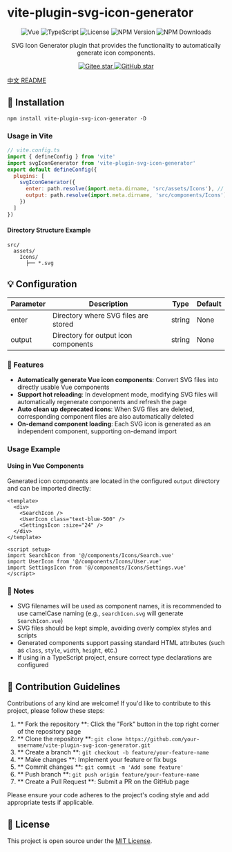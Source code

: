 # vite-plugin-svg-icon-generator

<div align="center">

![Vue](https://img.shields.io/badge/Vue.js-3.x-4FC08D?style=flat-square&logo=vue.js)
![TypeScript](https://img.shields.io/badge/TypeScript-4.x-3178C6?style=flat-square&logo=typescript)
![License](https://img.shields.io/badge/License-MIT-green?style=flat-square)
![NPM Version](https://img.shields.io/npm/v/vite-plugin-svg-icon-generator?style=flat-square)
![NPM Downloads](https://img.shields.io/npm/dm/vite-plugin-svg-icon-generator?style=flat-square)

SVG Icon Generator plugin that provides the functionality to automatically generate icon components.

</div>

<div align="center">
  <a href="https://gitee.com/salted-fish-333/vite-plugin-svg-icon-generator" target="_blank">
    <img src="https://gitee.com/salted-fish-333/vite-plugin-svg-icon-generator/badge/star.svg?theme=dark" alt="Gitee star" />
  </a>
  <a href="https://github.com/Saltedfish117/vite-plugin-svg-icon-generator" target="_blank">
    <img src="https://img.shields.io/github/stars/Saltedfish117/vite-plugin-svg-icon-generator?style=social" alt="GitHub star" />
  </a>
</div>

[中文 README](README.md)

## 🚀 Installation
```
npm install vite-plugin-svg-icon-generator -D
```
### Usage in Vite
```js
// vite.config.ts
import { defineConfig } from 'vite'
import svgIconGenerator from 'vite-plugin-svg-icon-generator'
export default defineConfig({
  plugins: [
    svgIconGenerator({
      enter: path.resolve(import.meta.dirname, 'src/assets/Icons'), // Directory where SVG files are stored
      output: path.resolve(import.meta.dirname, 'src/components/Icons'), // Directory for output icon components
    })
  ]
})
```

#### Directory Structure Example

```
src/
  assets/
    Icons/
      ├── *.svg
```
## 💡 Configuration
| Parameter | Description | Type | Default |
| --------- | ----------- | ---- | ------- |
| enter     | Directory where SVG files are stored | string | None |
| output    | Directory for output icon components | string | None |
### 📃 Features

- **Automatically generate Vue icon components**: Convert SVG files into directly usable Vue components
- **Support hot reloading**: In development mode, modifying SVG files will automatically regenerate components and refresh the page
- **Auto clean up deprecated icons**: When SVG files are deleted, corresponding component files are also automatically deleted
- **On-demand component loading**: Each SVG icon is generated as an independent component, supporting on-demand import

### Usage Example

#### Using in Vue Components

Generated icon components are located in the configured `output` directory and can be imported directly:

```vue
<template>
  <div>
    <SearchIcon />
    <UserIcon class="text-blue-500" />
    <SettingsIcon :size="24" />
  </div>
</template>

<script setup>
import SearchIcon from '@/components/Icons/Search.vue'
import UserIcon from '@/components/Icons/User.vue'
import SettingsIcon from '@/components/Icons/Settings.vue'
</script>
```

### 📣 Notes
- SVG filenames will be used as component names, it is recommended to use camelCase naming (e.g., `searchIcon.svg` will generate `SearchIcon.vue`)
- SVG files should be kept simple, avoiding overly complex styles and scripts
- Generated components support passing standard HTML attributes (such as `class`, `style`, `width`, `height`, etc.)
- If using in a TypeScript project, ensure correct type declarations are configured

## 🤝 Contribution Guidelines

Contributions of any kind are welcome! If you'd like to contribute to this project, please follow these steps:

1. ** Fork the repository **: Click the "Fork" button in the top right corner of the repository page
2. ** Clone the repository **: `git clone https://github.com/your-username/vite-plugin-svg-icon-generator.git`
3. ** Create a branch **: `git checkout -b feature/your-feature-name`
4. ** Make changes **: Implement your feature or fix bugs
5. ** Commit changes **: `git commit -m 'Add some feature'`
6. ** Push branch **: `git push origin feature/your-feature-name`
7. ** Create a Pull Request **: Submit a PR on the GitHub page

Please ensure your code adheres to the project's coding style and add appropriate tests if applicable.

## 📄 License

This project is open source under the [MIT License](/D:/zlf/my/vite-plugin-svg-icon-generator/LICENSE).